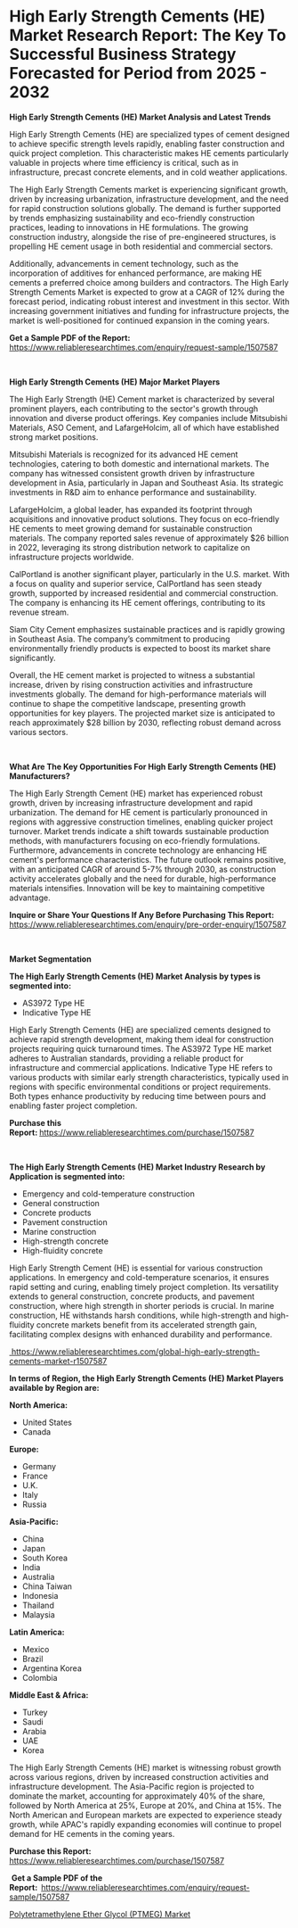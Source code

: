 <p><h1>High Early Strength Cements (HE) Market Research Report: The Key To Successful Business Strategy Forecasted for Period from 2025 - 2032</h1></p><p><strong>High Early Strength Cements (HE) Market Analysis and Latest Trends</strong></p>
<p><p>High Early Strength Cements (HE) are specialized types of cement designed to achieve specific strength levels rapidly, enabling faster construction and quick project completion. This characteristic makes HE cements particularly valuable in projects where time efficiency is critical, such as in infrastructure, precast concrete elements, and in cold weather applications.</p><p>The High Early Strength Cements market is experiencing significant growth, driven by increasing urbanization, infrastructure development, and the need for rapid construction solutions globally. The demand is further supported by trends emphasizing sustainability and eco-friendly construction practices, leading to innovations in HE formulations. The growing construction industry, alongside the rise of pre-engineered structures, is propelling HE cement usage in both residential and commercial sectors.</p><p>Additionally, advancements in cement technology, such as the incorporation of additives for enhanced performance, are making HE cements a preferred choice among builders and contractors. The High Early Strength Cements Market is expected to grow at a CAGR of 12% during the forecast period, indicating robust interest and investment in this sector. With increasing government initiatives and funding for infrastructure projects, the market is well-positioned for continued expansion in the coming years.</p></p>
<p><strong>Get a Sample PDF of the Report:&nbsp;</strong> <a href="https://www.reliableresearchtimes.com/enquiry/request-sample/1507587?utm_campaign=1558&utm_medium=2&utm_source=Github&utm_content=ia&utm_term=01022025&utm_id=high-early-strength-cements-he">https://www.reliableresearchtimes.com/enquiry/request-sample/1507587</a></p>
<p>&nbsp;</p>
<p><strong>High Early Strength Cements (HE) Major Market Players</strong></p>
<p><p>The High Early Strength (HE) Cement market is characterized by several prominent players, each contributing to the sector's growth through innovation and diverse product offerings. Key companies include Mitsubishi Materials, ASO Cement, and LafargeHolcim, all of which have established strong market positions.</p><p>Mitsubishi Materials is recognized for its advanced HE cement technologies, catering to both domestic and international markets. The company has witnessed consistent growth driven by infrastructure development in Asia, particularly in Japan and Southeast Asia. Its strategic investments in R&D aim to enhance performance and sustainability.</p><p>LafargeHolcim, a global leader, has expanded its footprint through acquisitions and innovative product solutions. They focus on eco-friendly HE cements to meet growing demand for sustainable construction materials. The company reported sales revenue of approximately $26 billion in 2022, leveraging its strong distribution network to capitalize on infrastructure projects worldwide.</p><p>CalPortland is another significant player, particularly in the U.S. market. With a focus on quality and superior service, CalPortland has seen steady growth, supported by increased residential and commercial construction. The company is enhancing its HE cement offerings, contributing to its revenue stream.</p><p>Siam City Cement emphasizes sustainable practices and is rapidly growing in Southeast Asia. The company’s commitment to producing environmentally friendly products is expected to boost its market share significantly.</p><p>Overall, the HE cement market is projected to witness a substantial increase, driven by rising construction activities and infrastructure investments globally. The demand for high-performance materials will continue to shape the competitive landscape, presenting growth opportunities for key players. The projected market size is anticipated to reach approximately $28 billion by 2030, reflecting robust demand across various sectors.</p></p>
<p>&nbsp;</p>
<p><strong>What Are The Key Opportunities For High Early Strength Cements (HE) Manufacturers?</strong></p>
<p><p>The High Early Strength Cement (HE) market has experienced robust growth, driven by increasing infrastructure development and rapid urbanization. The demand for HE cement is particularly pronounced in regions with aggressive construction timelines, enabling quicker project turnover. Market trends indicate a shift towards sustainable production methods, with manufacturers focusing on eco-friendly formulations. Furthermore, advancements in concrete technology are enhancing HE cement's performance characteristics. The future outlook remains positive, with an anticipated CAGR of around 5-7% through 2030, as construction activity accelerates globally and the need for durable, high-performance materials intensifies. Innovation will be key to maintaining competitive advantage.</p></p>
<p><strong>Inquire or Share Your Questions If Any Before Purchasing This Report:</strong> <a href="https://www.reliableresearchtimes.com/enquiry/pre-order-enquiry/1507587?utm_campaign=1558&utm_medium=2&utm_source=Github&utm_content=ia&utm_term=01022025&utm_id=high-early-strength-cements-he">https://www.reliableresearchtimes.com/enquiry/pre-order-enquiry/1507587</a></p>
<p>&nbsp;</p>
<p><strong>Market Segmentation</strong></p>
<p><strong>The High Early Strength Cements (HE) Market Analysis by types is segmented into:</strong></p>
<p><ul><li>AS3972 Type HE</li><li>Indicative Type HE</li></ul></p>
<p><p>High Early Strength Cements (HE) are specialized cements designed to achieve rapid strength development, making them ideal for construction projects requiring quick turnaround times. The AS3972 Type HE market adheres to Australian standards, providing a reliable product for infrastructure and commercial applications. Indicative Type HE refers to various products with similar early strength characteristics, typically used in regions with specific environmental conditions or project requirements. Both types enhance productivity by reducing time between pours and enabling faster project completion.</p></p>
<p><strong>Purchase this Report:&nbsp;</strong><a href="https://www.reliableresearchtimes.com/purchase/1507587?utm_campaign=1558&utm_medium=2&utm_source=Github&utm_content=ia&utm_term=01022025&utm_id=high-early-strength-cements-he">https://www.reliableresearchtimes.com/purchase/1507587</a></p>
<p>&nbsp;</p>
<p><strong>The High Early Strength Cements (HE) Market Industry Research by Application is segmented into:</strong></p>
<p><ul><li>Emergency and cold-temperature construction</li><li>General construction</li><li>Concrete products</li><li>Pavement construction</li><li>Marine construction</li><li>High-strength concrete</li><li>High-fluidity concrete</li></ul></p>
<p><p>High Early Strength Cement (HE) is essential for various construction applications. In emergency and cold-temperature scenarios, it ensures rapid setting and curing, enabling timely project completion. Its versatility extends to general construction, concrete products, and pavement construction, where high strength in shorter periods is crucial. In marine construction, HE withstands harsh conditions, while high-strength and high-fluidity concrete markets benefit from its accelerated strength gain, facilitating complex designs with enhanced durability and performance.</p></p>
<p><a href="https://www.reliableresearchtimes.com/global-high-early-strength-cements-market-r1507587?utm_campaign=1558&utm_medium=2&utm_source=Github&utm_content=ia&utm_term=01022025&utm_id=high-early-strength-cements-he">&nbsp;https://www.reliableresearchtimes.com/global-high-early-strength-cements-market-r1507587</a></p>
<p><strong>In terms of Region, the High Early Strength Cements (HE) Market Players available by Region are:</strong></p>
<p>
    <p> <strong> North America: </strong>
        <ul>
            <li>United States</li>
            <li>Canada</li>
        </ul>
        </p> 
    <p> <strong> Europe: </strong>
        <ul>
            <li>Germany</li>
            <li>France</li>
            <li>U.K.</li>
            <li>Italy</li>
            <li>Russia</li>
        </ul>
        </p> 
    <p> <strong> Asia-Pacific: </strong>
        <ul>
            <li>China</li>
            <li>Japan</li>
            <li>South Korea</li>
            <li>India</li>
            <li>Australia</li>
            <li>China Taiwan</li>
            <li>Indonesia</li>
            <li>Thailand</li>
            <li>Malaysia</li>
        </ul>
        </p> 
    <p> <strong> Latin America: </strong>
        <ul>
            <li>Mexico</li>
            <li>Brazil</li>
            <li>Argentina Korea</li>
            <li>Colombia</li>
        </ul>
        </p> 
    <p> <strong> Middle East & Africa: </strong>
        <ul>
            <li>Turkey</li>
            <li>Saudi</li>
            <li>Arabia</li>
            <li>UAE</li>
            <li>Korea</li>
        </ul>
    </p>
    </p>
<p><p>The High Early Strength Cements (HE) market is witnessing robust growth across various regions, driven by increased construction activities and infrastructure development. The Asia-Pacific region is projected to dominate the market, accounting for approximately 40% of the share, followed by North America at 25%, Europe at 20%, and China at 15%. The North American and European markets are expected to experience steady growth, while APAC's rapidly expanding economies will continue to propel demand for HE cements in the coming years.</p></p>
<p><strong>Purchase this Report: </strong><a href="https://www.reliableresearchtimes.com/purchase/1507587?utm_campaign=1558&utm_medium=2&utm_source=Github&utm_content=ia&utm_term=01022025&utm_id=high-early-strength-cements-he">https://www.reliableresearchtimes.com/purchase/1507587</a></p>
<p>&nbsp;<strong>Get a Sample PDF of the Report:&nbsp;&nbsp;</strong><a href="https://www.reliableresearchtimes.com/enquiry/request-sample/1507587?utm_campaign=1558&utm_medium=2&utm_source=Github&utm_content=ia&utm_term=01022025&utm_id=high-early-strength-cements-he">https://www.reliableresearchtimes.com/enquiry/request-sample/1507587</a></p>
<p><strong></strong></p>
<p><p><a href="https://github.com/mookiesville/Market-Research-Report-List-1/blob/main/polytetramethylene-ether-glycol-ptmeg-market.md?utm_campaign=1558&utm_medium=2&utm_source=Github&utm_content=ia&utm_term=01022025&utm_id=high-early-strength-cements-he">Polytetramethylene Ether Glycol (PTMEG) Market</a></p></p>